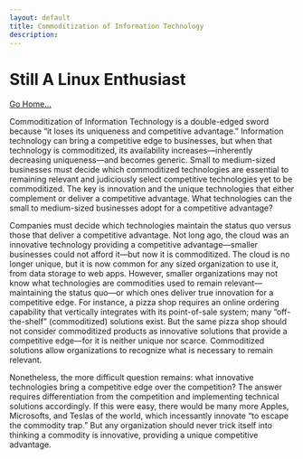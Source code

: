 ```yaml
---
layout: default
title: Commoditization of Information Technology
description: 
---
```

# Still A Linux Enthusiast 
[Go Home...](https://davidprush.com)

Commoditization of Information Technology is a double-edged sword because “it loses its uniqueness and competitive advantage.” 
Information technology can bring a competitive edge to businesses, but when that technology is commoditized, its availability
increases—inherently decreasing uniqueness—and becomes generic. Small to medium-sized businesses must decide which commoditized
technologies are essential to remaining relevant and judiciously select competitive technologies yet to be commoditized. 
The key is innovation and the unique technologies that either complement or deliver a competitive advantage. 
What technologies can the small to medium-sized businesses adopt for a competitive advantage?

Companies must decide which technologies maintain the status quo versus those that deliver a competitive advantage. Not long ago, the cloud was an innovative technology providing a competitive advantage—smaller businesses could not afford it—but now it is commoditized. The cloud is no longer unique, but it is now common for any sized organization to use it, from data storage to web apps. However, smaller organizations may not know what technologies are commodities used to remain relevant—maintaining the status quo—or which ones deliver true innovation for a competitive edge. For instance, a pizza shop requires an online ordering capability that vertically integrates with its point-of-sale system; many “off-the-shelf” (commoditized) solutions exist. But the same pizza shop should not consider commoditized products as innovative solutions that provide a competitive edge—for it is neither unique nor scarce. Commoditized solutions allow organizations to recognize what is necessary to remain relevant.

Nonetheless, the more difficult question remains: what innovative technologies bring a competitive edge over the competition? The answer requires differentiation from the competition and implementing technical solutions accordingly. If this were easy, there would be many more Apples, Microsofts, and Teslas of the world, which incessantly innovate “to escape the commodity trap.” But any organization should never trick itself into thinking a commodity is innovative, providing a unique competitive advantage.
